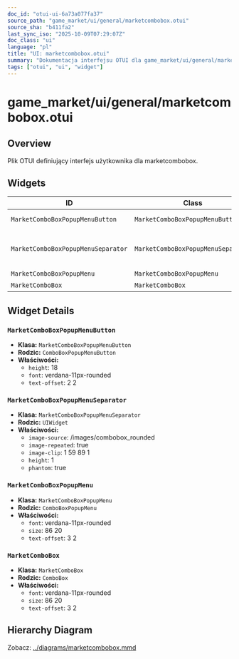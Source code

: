 ```yaml
---
doc_id: "otui-ui-6a73a077fa37"
source_path: "game_market/ui/general/marketcombobox.otui"
source_sha: "b411fa2"
last_sync_iso: "2025-10-09T07:29:07Z"
doc_class: "ui"
language: "pl"
title: "UI: marketcombobox.otui"
summary: "Dokumentacja interfejsu OTUI dla game_market/ui/general/marketcombobox.otui"
tags: ["otui", "ui", "widget"]
---
```


# game_market/ui/general/marketcombobox.otui

## Overview

Plik OTUI definiujący interfejs użytkownika dla marketcombobox.

## Widgets

| ID | Class | Parent | Key Properties |
|----|-------|--------|----------------|
| `MarketComboBoxPopupMenuButton` | `MarketComboBoxPopupMenuButton` | `ComboBoxPopupMenuButton` | height=18, font=verdana-11px-rounded, text-offset=2 2 |
| `MarketComboBoxPopupMenuSeparator` | `MarketComboBoxPopupMenuSeparator` | `UIWidget` | image-source=/images/combobox_rounded, image-repeated=true, image-clip=1 59 89 1 |
| `MarketComboBoxPopupMenu` | `MarketComboBoxPopupMenu` | `ComboBoxPopupMenu` | size=86 20 |
| `MarketComboBox` | `MarketComboBox` | `ComboBox` | size=86 20 |

## Widget Details

### `MarketComboBoxPopupMenuButton`

- **Klasa:** `MarketComboBoxPopupMenuButton`
- **Rodzic:** `ComboBoxPopupMenuButton`
- **Właściwości:**
  - `height`: 18
  - `font`: verdana-11px-rounded
  - `text-offset`: 2 2

### `MarketComboBoxPopupMenuSeparator`

- **Klasa:** `MarketComboBoxPopupMenuSeparator`
- **Rodzic:** `UIWidget`
- **Właściwości:**
  - `image-source`: /images/combobox_rounded
  - `image-repeated`: true
  - `image-clip`: 1 59 89 1
  - `height`: 1
  - `phantom`: true

### `MarketComboBoxPopupMenu`

- **Klasa:** `MarketComboBoxPopupMenu`
- **Rodzic:** `ComboBoxPopupMenu`
- **Właściwości:**
  - `font`: verdana-11px-rounded
  - `size`: 86 20
  - `text-offset`: 3 2

### `MarketComboBox`

- **Klasa:** `MarketComboBox`
- **Rodzic:** `ComboBox`
- **Właściwości:**
  - `font`: verdana-11px-rounded
  - `size`: 86 20
  - `text-offset`: 3 2

## Hierarchy Diagram

Zobacz: [../diagrams/marketcombobox.mmd](../diagrams/marketcombobox.mmd)
